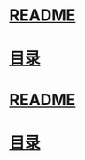 
# [README](../README.md "回到 README")
# [目录](本书的组织结构.md "回到 目录")










































# [README](../README.md "回到 README")
# [目录](本书的组织结构.md "回到 目录")